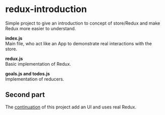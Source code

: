 # redux-introduction
Simple project to give an introduction to concept of store/Redux and make Redux more easier to understand.


**index.js**  
Main file, who act like an App to demonstrate real interactions with the store.

**redux.js**   
Basic implementation of Redux.

**goals.js and todos.js**   
Implementation of reducers.

## Second part 
The [continuation](https://github.com/emersonsiega/redux-introduction-ui) of this project add an UI and uses real Redux.